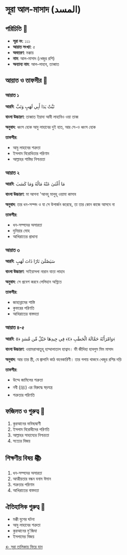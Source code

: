 # সূরা আল-মাসাদ (المسد)

## পরিচিতি 📝
- **সূরা নং**: ১১১
- **আয়াত সংখ্যা**: ৫
- **অবতরণ**: মক্কায়
- **নাম**: আল-মাসাদ (খেজুর রশি)
- **অন্যান্য নাম**: আল-লাহাব, তাব্বাত

## আয়াত ও তাফসীর 📖

### আয়াত ১
**আরবি**:
تَبَّتْ يَدَا أَبِي لَهَبٍ وَتَبَّ

**বাংলা উচ্চারণ**:
তাব্বাত ইয়াদা আবী লাহাবিও ওয়া তাব্ব

**অনুবাদ**:
ধ্বংস হোক আবু লাহাবের দুই হাত, আর সে-ও ধ্বংস হোক

**তাফসীর**:
- আবু লাহাবের শত্রুতা
- ইসলাম বিরোধিতার পরিণাম
- আল্লাহর শাস্তির নিশ্চয়তা

### আয়াত ২
**আরবি**:
مَا أَغْنَىٰ عَنْهُ مَالُهُ وَمَا كَسَبَ

**বাংলা উচ্চারণ**:
মা আগনা 'আনহু মালুহূ ওয়ামা কাসাব

**অনুবাদ**:
তার ধন-সম্পদ ও যা সে উপার্জন করেছে, তা তার কোন কাজে আসবে না

**তাফসীর**:
- ধন-সম্পদের অসারতা
- দুনিয়ার মোহ
- আখিরাতের প্রাধান্য

### আয়াত ৩
**আরবি**:
سَيَصْلَىٰ نَارًا ذَاتَ لَهَبٍ

**বাংলা উচ্চারণ**:
সাইয়াসলা নারান যাতা লাহাব

**অনুবাদ**:
সে প্রবেশ করবে লেলিহান অগ্নিতে

**তাফসীর**:
- জাহান্নামের শাস্তি
- কুফরের পরিণতি
- আখিরাতের বাস্তবতা

### আয়াত ৪-৫
**আরবি**:
وَامْرَأَتُهُ حَمَّالَةَ الْحَطَبِ ﴿٤﴾ فِي جِيدِهَا حَبْلٌ مِّن مَّسَدٍ ﴿٥﴾

**বাংলা উচ্চারণ**:
ওয়ামরাআতুহূ হাম্মালাতাল হাত্বাব। ফী জীদিহা হাবলুম মিম মাসাদ

**অনুবাদ**:
আর তার স্ত্রী, যে জ্বালানি কাঠ বহনকারিণী। তার গলায় থাকবে খেজুর রশির দড়ি

**তাফসীর**:
- উম্মে জামিলের শত্রুতা
- নবী (ﷺ) এর বিরুদ্ধে ষড়যন্ত্র
- শত্রুতার পরিণতি

## ফজিলত ও গুরুত্ব 🌟
1. কুরআনের ভবিষ্যদ্বাণী
2. ইসলাম বিরোধীদের পরিণতি
3. আল্লাহর সাহায্যের নিশ্চয়তা
4. সত্যের বিজয়

## শিক্ষণীয় বিষয় 📚
1. ধন-সম্পদের অসারতা
2. আত্মীয়তার বন্ধন বনাম ঈমান
3. শত্রুতার পরিণাম
4. আখিরাতের বাস্তবতা

## ঐতিহাসিক গুরুত্ব 🕌
- মক্কী যুগের ঘটনা
- আবু লাহাবের শত্রুতা
- কুরআনের মু'জিযা
- ইসলামের বিজয়

[← সূরা তালিকায় ফিরে যান](../quran-bangla.md) 